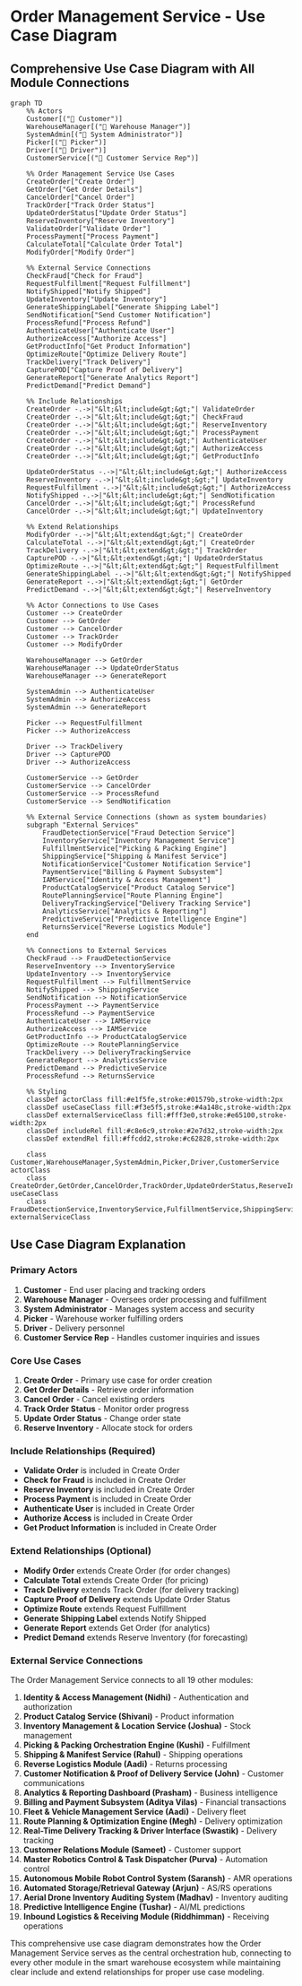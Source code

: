# Order Management Service - Use Case Diagram

## Comprehensive Use Case Diagram with All Module Connections

```mermaid
graph TD
    %% Actors
    Customer[("👤 Customer")]
    WarehouseManager[("👤 Warehouse Manager")]
    SystemAdmin[("👤 System Administrator")]
    Picker[("👤 Picker")]
    Driver[("👤 Driver")]
    CustomerService[("👤 Customer Service Rep")]
    
    %% Order Management Service Use Cases
    CreateOrder["Create Order"]
    GetOrder["Get Order Details"]
    CancelOrder["Cancel Order"]
    TrackOrder["Track Order Status"]
    UpdateOrderStatus["Update Order Status"]
    ReserveInventory["Reserve Inventory"]
    ValidateOrder["Validate Order"]
    ProcessPayment["Process Payment"]
    CalculateTotal["Calculate Order Total"]
    ModifyOrder["Modify Order"]
    
    %% External Service Connections
    CheckFraud["Check for Fraud"]
    RequestFulfillment["Request Fulfillment"]
    NotifyShipped["Notify Shipped"]
    UpdateInventory["Update Inventory"]
    GenerateShippingLabel["Generate Shipping Label"]
    SendNotification["Send Customer Notification"]
    ProcessRefund["Process Refund"]
    AuthenticateUser["Authenticate User"]
    AuthorizeAccess["Authorize Access"]
    GetProductInfo["Get Product Information"]
    OptimizeRoute["Optimize Delivery Route"]
    TrackDelivery["Track Delivery"]
    CapturePOD["Capture Proof of Delivery"]
    GenerateReport["Generate Analytics Report"]
    PredictDemand["Predict Demand"]
    
    %% Include Relationships
    CreateOrder -.->|"&lt;&lt;include&gt;&gt;"| ValidateOrder
    CreateOrder -.->|"&lt;&lt;include&gt;&gt;"| CheckFraud
    CreateOrder -.->|"&lt;&lt;include&gt;&gt;"| ReserveInventory
    CreateOrder -.->|"&lt;&lt;include&gt;&gt;"| ProcessPayment
    CreateOrder -.->|"&lt;&lt;include&gt;&gt;"| AuthenticateUser
    CreateOrder -.->|"&lt;&lt;include&gt;&gt;"| AuthorizeAccess
    CreateOrder -.->|"&lt;&lt;include&gt;&gt;"| GetProductInfo
    
    UpdateOrderStatus -.->|"&lt;&lt;include&gt;&gt;"| AuthorizeAccess
    ReserveInventory -.->|"&lt;&lt;include&gt;&gt;"| UpdateInventory
    RequestFulfillment -.->|"&lt;&lt;include&gt;&gt;"| AuthorizeAccess
    NotifyShipped -.->|"&lt;&lt;include&gt;&gt;"| SendNotification
    CancelOrder -.->|"&lt;&lt;include&gt;&gt;"| ProcessRefund
    CancelOrder -.->|"&lt;&lt;include&gt;&gt;"| UpdateInventory
    
    %% Extend Relationships
    ModifyOrder -.->|"&lt;&lt;extend&gt;&gt;"| CreateOrder
    CalculateTotal -.->|"&lt;&lt;extend&gt;&gt;"| CreateOrder
    TrackDelivery -.->|"&lt;&lt;extend&gt;&gt;"| TrackOrder
    CapturePOD -.->|"&lt;&lt;extend&gt;&gt;"| UpdateOrderStatus
    OptimizeRoute -.->|"&lt;&lt;extend&gt;&gt;"| RequestFulfillment
    GenerateShippingLabel -.->|"&lt;&lt;extend&gt;&gt;"| NotifyShipped
    GenerateReport -.->|"&lt;&lt;extend&gt;&gt;"| GetOrder
    PredictDemand -.->|"&lt;&lt;extend&gt;&gt;"| ReserveInventory
    
    %% Actor Connections to Use Cases
    Customer --> CreateOrder
    Customer --> GetOrder
    Customer --> CancelOrder
    Customer --> TrackOrder
    Customer --> ModifyOrder
    
    WarehouseManager --> GetOrder
    WarehouseManager --> UpdateOrderStatus
    WarehouseManager --> GenerateReport
    
    SystemAdmin --> AuthenticateUser
    SystemAdmin --> AuthorizeAccess
    SystemAdmin --> GenerateReport
    
    Picker --> RequestFulfillment
    Picker --> AuthorizeAccess
    
    Driver --> TrackDelivery
    Driver --> CapturePOD
    Driver --> AuthorizeAccess
    
    CustomerService --> GetOrder
    CustomerService --> CancelOrder
    CustomerService --> ProcessRefund
    CustomerService --> SendNotification
    
    %% External Service Connections (shown as system boundaries)
    subgraph "External Services"
        FraudDetectionService["Fraud Detection Service"]
        InventoryService["Inventory Management Service"]
        FulfillmentService["Picking & Packing Engine"]
        ShippingService["Shipping & Manifest Service"]
        NotificationService["Customer Notification Service"]
        PaymentService["Billing & Payment Subsystem"]
        IAMService["Identity & Access Management"]
        ProductCatalogService["Product Catalog Service"]
        RoutePlanningService["Route Planning Engine"]
        DeliveryTrackingService["Delivery Tracking Service"]
        AnalyticsService["Analytics & Reporting"]
        PredictiveService["Predictive Intelligence Engine"]
        ReturnsService["Reverse Logistics Module"]
    end
    
    %% Connections to External Services
    CheckFraud --> FraudDetectionService
    ReserveInventory --> InventoryService
    UpdateInventory --> InventoryService
    RequestFulfillment --> FulfillmentService
    NotifyShipped --> ShippingService
    SendNotification --> NotificationService
    ProcessPayment --> PaymentService
    ProcessRefund --> PaymentService
    AuthenticateUser --> IAMService
    AuthorizeAccess --> IAMService
    GetProductInfo --> ProductCatalogService
    OptimizeRoute --> RoutePlanningService
    TrackDelivery --> DeliveryTrackingService
    GenerateReport --> AnalyticsService
    PredictDemand --> PredictiveService
    ProcessRefund --> ReturnsService
    
    %% Styling
    classDef actorClass fill:#e1f5fe,stroke:#01579b,stroke-width:2px
    classDef useCaseClass fill:#f3e5f5,stroke:#4a148c,stroke-width:2px
    classDef externalServiceClass fill:#fff3e0,stroke:#e65100,stroke-width:2px
    classDef includeRel fill:#c8e6c9,stroke:#2e7d32,stroke-width:2px
    classDef extendRel fill:#ffcdd2,stroke:#c62828,stroke-width:2px
    
    class Customer,WarehouseManager,SystemAdmin,Picker,Driver,CustomerService actorClass
    class CreateOrder,GetOrder,CancelOrder,TrackOrder,UpdateOrderStatus,ReserveInventory,ValidateOrder,ProcessPayment,CalculateTotal,ModifyOrder useCaseClass
    class FraudDetectionService,InventoryService,FulfillmentService,ShippingService,NotificationService,PaymentService,IAMService,ProductCatalogService,RoutePlanningService,DeliveryTrackingService,AnalyticsService,PredictiveService,ReturnsService externalServiceClass
```

## Use Case Diagram Explanation

### Primary Actors
1. **Customer** - End user placing and tracking orders
2. **Warehouse Manager** - Oversees order processing and fulfillment
3. **System Administrator** - Manages system access and security
4. **Picker** - Warehouse worker fulfilling orders
5. **Driver** - Delivery personnel
6. **Customer Service Rep** - Handles customer inquiries and issues

### Core Use Cases
1. **Create Order** - Primary use case for order creation
2. **Get Order Details** - Retrieve order information
3. **Cancel Order** - Cancel existing orders
4. **Track Order Status** - Monitor order progress
5. **Update Order Status** - Change order state
6. **Reserve Inventory** - Allocate stock for orders

### Include Relationships (Required)
- **Validate Order** is included in Create Order
- **Check for Fraud** is included in Create Order
- **Reserve Inventory** is included in Create Order
- **Process Payment** is included in Create Order
- **Authenticate User** is included in Create Order
- **Authorize Access** is included in Create Order
- **Get Product Information** is included in Create Order

### Extend Relationships (Optional)
- **Modify Order** extends Create Order (for order changes)
- **Calculate Total** extends Create Order (for pricing)
- **Track Delivery** extends Track Order (for delivery tracking)
- **Capture Proof of Delivery** extends Update Order Status
- **Optimize Route** extends Request Fulfillment
- **Generate Shipping Label** extends Notify Shipped
- **Generate Report** extends Get Order (for analytics)
- **Predict Demand** extends Reserve Inventory (for forecasting)

### External Service Connections
The Order Management Service connects to all 19 other modules:

1. **Identity & Access Management (Nidhi)** - Authentication and authorization
2. **Product Catalog Service (Shivani)** - Product information
3. **Inventory Management & Location Service (Joshua)** - Stock management
4. **Picking & Packing Orchestration Engine (Kushi)** - Fulfillment
5. **Shipping & Manifest Service (Rahul)** - Shipping operations
6. **Reverse Logistics Module (Aadi)** - Returns processing
7. **Customer Notification & Proof of Delivery Service (John)** - Customer communications
8. **Analytics & Reporting Dashboard (Prasham)** - Business intelligence
9. **Billing and Payment Subsystem (Aditya Vilas)** - Financial transactions
10. **Fleet & Vehicle Management Service (Aadi)** - Delivery fleet
11. **Route Planning & Optimization Engine (Megh)** - Delivery optimization
12. **Real-Time Delivery Tracking & Driver Interface (Swastik)** - Delivery tracking
13. **Customer Relations Module (Sameet)** - Customer support
14. **Master Robotics Control & Task Dispatcher (Purva)** - Automation control
15. **Autonomous Mobile Robot Control System (Saransh)** - AMR operations
16. **Automated Storage/Retrieval Gateway (Arjun)** - AS/RS operations
17. **Aerial Drone Inventory Auditing System (Madhav)** - Inventory auditing
18. **Predictive Intelligence Engine (Tushar)** - AI/ML predictions
19. **Inbound Logistics & Receiving Module (Riddhimman)** - Receiving operations

This comprehensive use case diagram demonstrates how the Order Management Service serves as the central orchestration hub, connecting to every other module in the smart warehouse ecosystem while maintaining clear include and extend relationships for proper use case modeling.